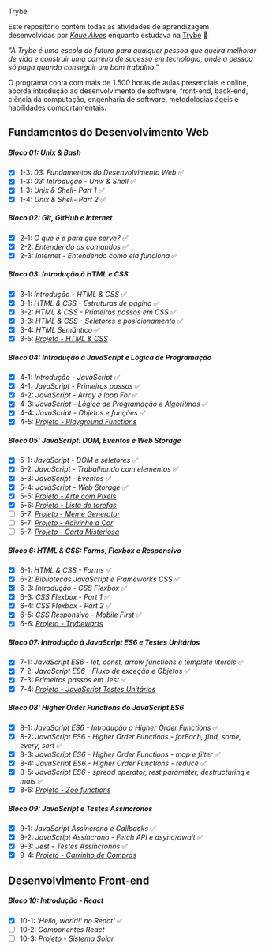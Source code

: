 Trybe

Este repositório contém todas as atividades de aprendizagem desenvolvidas por _[Kaue Alves](https://www.linkedin.com/in/kaue-alvess/)_ enquanto estudava na [Trybe](https://www.betrybe.com/) :rocket:

_"A Trybe é uma escola do futuro para qualquer pessoa que queira melhorar de vida e construir uma carreira de sucesso em tecnologia, onde a pessoa só paga quando conseguir um bom trabalho."_

O programa conta com mais de 1.500 horas de aulas presenciais e online, aborda introdução ao desenvolvimento de software, front-end, back-end, ciência da computação, engenharia de software, metodologias ágeis e habilidades comportamentais.

## Fundamentos do Desenvolvimento Web

##### Bloco 01: Unix & Bash

- [x] 1-3: _03: Fundamentos do Desenvolvimento Web_ :white_check_mark:
- [x] 1-3: _03: Introdução - Unix & Shell_ :white_check_mark:
- [x] 1-3: _Unix & Shell- Part 1_ :white_check_mark:
- [x] 1-4: _Unix & Shell- Part 2_ :white_check_mark:

##### Bloco 02: Git, GitHub e Internet

- [x] 2-1: _O que é e para que serve?_ :white_check_mark:
- [x] 2-2: _Entendendo os comandos_ :white_check_mark:
- [x] 2-3: _Internet - Entendendo como ela funciona_ :white_check_mark:

##### Bloco 03: Introdução à HTML e CSS

- [x] 3-1: _Introdução - HTML & CSS_ :white_check_mark:
- [x] 3-1: _HTML & CSS - Estruturas de página_ :white_check_mark:
- [x] 3-2: _HTML & CSS - Primeiros passos em CSS_ :white_check_mark:
- [x] 3-3: _HTML & CSS - Seletores e posicionamento_ :white_check_mark:
- [x] 3-4: _HTML Semãntico_ :white_check_mark:
- [x] 3-5: _[Projeto - HTML & CSS](100%)_

##### Bloco 04: Introdução à JavaScript e Lógica de Programação

- [x] 4-1: _Introdução - JavaScript_ :white_check_mark:
- [x] 4-1: _JavaScript - Primeiros passos_ :white_check_mark:
- [x] 4-2: _JavaScript - Array e loop For_ :white_check_mark:
- [x] 4-3: _JavaScript - Lógica de Programação e Algoritmos_ :white_check_mark:
- [x] 4-4: _JavaScript - Objetos e funções_ :white_check_mark:
- [x] 4-5: _[Projeto - Playground Functions](100%)_

##### Bloco 05: JavaScript: DOM, Eventos e Web Storage

- [x] 5-1: _JavaScript - DOM e seletores_ :white_check_mark:
- [x] 5-2: _JavaScript - Trabalhando com elementos_ :white_check_mark:
- [x] 5-3: _JavaScript - Eventos_ :white_check_mark:
- [x] 5-4: _JavaScript - Web Storage_ :white_check_mark:
- [x] 5-5: _[Projeto - Arte com Pixels](100%)_
- [x] 5-6: _[Projeto - Lista de tarefas](100%)_
- [ ] 5-7: _[Projeto - Meme Generator]()_
- [ ] 5-7: _[Projeto - Adivinhe a Cor]()_
- [ ] 5-7: _[Projeto - Carta Misteriosa]()_

##### Bloco 6: HTML & CSS: Forms, Flexbox e Responsivo

- [x] 6-1: _HTML & CSS - Forms_ :white_check_mark:
- [x] 6-2: _Bibliotecas JavaScript e Frameworks CSS_ :white_check_mark:
- [x] 6-3: _Introdução - CSS Flexbox_ :white_check_mark:
- [x] 6-3: _CSS Flexbox - Part 1_ :white_check_mark:
- [x] 6-4: _CSS Flexbox - Part 2_ :white_check_mark:
- [x] 6-5: _CSS Responsivo - Mobile First_ :white_check_mark:
- [x] 6-6: _[Projeto - Trybewarts](100%)_

##### Bloco 07: Introdução à JavaScript ES6 e Testes Unitários

- [x] 7-1: _JavaScript ES6 - let, const, arrow functions e template literals_ :white_check_mark:
- [x] 7-2: _JavaScript ES6 - Fluxo de exceção e Objetos_ :white_check_mark:
- [x] 7-3: _Primeiros passos em Jest_ :white_check_mark:
- [x] 7-4: _[Projeto - JavaScript Testes Unitários](90%)_

##### Bloco 08: Higher Order Functions do JavaScript ES6

- [x] 8-1: _JavaScript ES6 - Introdução a Higher Order Functions_ :white_check_mark:
- [x] 8-2: _JavaScript ES6 - Higher Order Functions - forEach, find, some, every, sort_ :white_check_mark:
- [x] 8-3: _JavaScript ES6 - Higher Order Functions - map e filter_ :white_check_mark:
- [x] 8-4: _JavaScript ES6 - Higher Order Functions - reduce_ :white_check_mark:
- [x] 8-5: _JavaScript ES6 - spread operator, rest parameter, destructuring e mais_ :white_check_mark:
- [x] 8-6: _[Projeto - Zoo functions](80%)_

##### Bloco 09: JavaScript e Testes Assíncronos

- [x] 9-1: _JavaScript Assíncrono e Callbacks_ :white_check_mark:
- [x] 9-2: _JavaScript Assíncrono - Fetch API e async/await_ :white_check_mark:
- [x] 9-3: _Jest - Testes Assíncronos_ :white_check_mark:
- [x] 9-4: _[Projeto - Carrinho de Compras](100%)_

## Desenvolvimento Front-end

##### Bloco 10: Introdução - React

- [x] 10-1: _'Hello, world!' no React!_ :white_check_mark:
- [ ] 10-2: _Componentes React_
- [ ] 10-3: _[Projeto - Sistema Solar]()_
<!-- 
##### Bloco 12: React

- [ ] 11-1: _Components com estado_
- [ ] 11-2: _Eventos e formulários no React_
- [ ] 11-3: _[Projeto - Movie Cards Library Stateful]()_

##### Bloco 13: React

- [ ] 12-1: _Melhorando o reuso de componentes: props.children e PropTypes_
- [ ] 12-2: _Ciclo de vida de componentes em React_
- [ ] 12-3: _React Router_
- [ ] 12-4: _[Projeto - Movie Cards Library CRUD]()_

##### Bloco 14: Metodologias Ágeis

- [ ] 13-1: _Metodologias Ágeis_
- [ ] 13-2: _[Projeto - Frontend Online Store]()_

##### Bloco 15: Testes em React

- [ ] 14-1: _Testando React com a React Testing Library_
- [ ] 14-2: _Testando React com a React Testing Library - Parte 2_
- [ ] 14-3: _[Projeto - Testes em React]()_

##### Bloco 16: Introdução ao Redux

- [ ] 15-1: _Introdução ao Redux_
- [ ] 15-2: _React com Redux - Parte 1_
- [ ] 15-3: _React com Redux - PrÃ¡tica_
- [ ] 15-4: _React com Redux - Parte 2_
- [ ] 15-5: _Testes sÃ­ncronos com React-Redux_
- [ ] 15-6: _[Projeto - Tabela com filtros de dados]()_

##### Bloco 17: Projeto React

- [ ] 16-1: _[Projeto - Jogo de Trivia]()_

##### Bloco 18: React & Context API

- [ ] 17-1: _Context API do React_
- [ ] 17-2: _React Hooks - useState e useContext_
- [ ] 17-3: _React Hooks - useEffect e Hooks customizados_
- [ ] 17-4: _[Projeto - StarWars Datatable com Context API e Hooks]()_

##### Bloco 19: Projeto Final de Front-end

- [ ] 18-1: _[Projeto - App de Receitas]()_

## Desenvolvimento Back-end :hourglass_flowing_sand:

##### Bloco 20: IntroduÃ§Ã£o - Bancos de dados relacionais

- [ ] 19-1: _Banco de dados SQL_
- [ ] 19-2: _Encontrando dados em um banco de dados_
- [ ] 19-3: _Filtrando dados de forma especÃ­fica_
- [ ] 19-4: _Manipulando tabelas_
- [ ] 19-5: _[Projeto - All For One]()_

##### Bloco 21: Bancos de dados relacionais

- [ ] 20-1: _FunÃ§Ãµes mais usadas no SQL_
- [ ] 20-2: _Descomplicando JOINs e UNIONs_
- [ ] 20-3: _Stored Routines & Subqueries_
- [ ] 20-4: _[Projeto - Vocabulary Booster]()_

##### Bloco 22: Bancos de dados relacionais

- [ ] 21-1: _Transformando ideias em um modelo de banco de dados_
- [ ] 21-2: _NormalizaÃ§Ã£o, Formas Normais e Dumps_
- [ ] 21-2: _Transformando ideias em um modelo de banco de dados - Parte 2_
- [ ] 21-3: _[Projeto - One For All]()_

##### Bloco 23: IntroduÃ§Ã£o - NoSQL

- [ ] 22-1: _MongoDB - IntroduÃ§Ã£o_
- [ ] 22-2: _Filter Operators_
- [ ] 22-3: _[Projeto - Data Flights]()_

##### Bloco 24: Updates

- [ ] 23-1: _Updates Simples_
- [ ] 23-2: _Updates Complexos - Arrays - Parte 1_
- [ ] 23-3: _Updates Complexos - Arrays - Parte 2_
- [ ] 23-4: _[Projeto - Commerce]()_

##### Bloco 25: Aggregation Framework

- [ ] 24-1: _Aggregation Framework - Part 1_
- [ ] 24-2: _Aggregation Framework - Part 2_
- [ ] 24-3: _[Projeto - Aggregations]()_

##### Bloco 26: Intro - NodeJS

- [ ] 25-1: _NodeJS - IntroduÃ§Ã£o_
- [ ] 25-2: _NodeJS - Fluxo AssÃ­ncrono_
- [ ] 25-3: _NodeJS - Arquitetura_
- [ ] 25-4: _[Projeto - A CLI of Ice and Fire]()_

##### Bloco 27: NodeJS

- [ ] 26-1: _Express: HTTP com Node.js_
- [ ] 26-2: _Arquitetura de Software - IntroduÃ§Ã£o ao MVC_
- [ ] 26-3: _[Projeto - Cookmaster]()_

##### Bloco 28: NodeJS

- [ ] 27-1: _Arquitetura de Software - Camada de ServiÃ§o_
- [ ] 27-2: _Arquitetura web - Rest e Restful_
- [ ] 27-3: _[Projeto - Store Manager]()_

##### Bloco 29: NodeJS

- [ ] 28-1: _NodeJS - JWT - (JSON Web Token)_
- [ ] 28-2: _NodeJS - Upload de arquivos com Multer_
- [ ] 28-3: _[Projeto - Cookmaster V2]()_

##### Bloco 30: IntroduÃ§Ã£o - Deploy

- [ ] 29-1: _Infraestrutura - Deploy com Heroku_
- [ ] 29-2: _Deploy - Gerenciadores de Processos_
- [ ] 29-3: _[Projeto - Stranger Things]()_

##### Bloco 31: Projeto

- [ ] 30-1: _[Projeto - Trybeer]()_

##### Bloco 32: Arquitetura de Software

- [ ] 31-1: _Arquitetura - PrincÃ­pios SOLID_
- [ ] 31-2: _ORM - Interface da aplicaÃ§Ã£o com o banco de dados_
- [ ] 31-3: _Arquitetura de Software - DDD_
- [ ] 31-4: _Boas prÃ¡ticas na escrita de testes_
- [ ] 31-3: _[Projeto - API de Blogs]()_

##### Bloco 33: Sockets

- [ ] 32-1: _Sockets - TCP/UDP & NET_
- [ ] 32-2: _Sockets - Socket.io_
- [ ] 32-3: _[Projeto - Webchat]()_

##### Bloco 34: Projeto

- [ ] 33-1: _[Projeto - Trybeer V2]()_

## Ciência da Computação

##### Bloco 35: IntroduÃ§Ã£o - CiÃªncia da ComputaÃ§Ã£o

- [ ] 34-1: _Arquitetura de Computadores_
- [ ] 34-2: _Arquitetura de redes_
- [ ] 34-3: _Redes de computadores, ferramentas e seguranÃ§a_
- [ ] 34-4: _[Projeto - Explorando os protocolos]()_

##### Bloco 36: Python

- [ ] 35-1: _Aprendendo Python_
- [ ] 35-2: _Testes e ExceÃ§Ãµes_
- [ ] 35-3: _Entrada e SaÃ­da de dados_
- [ ] 36-4: _Entrada e SaÃ­da de dados_
- [ ] 35-5: _[Projeto - Tech news]()_

# [...]￼35-2: Arquitetura de redes -->

